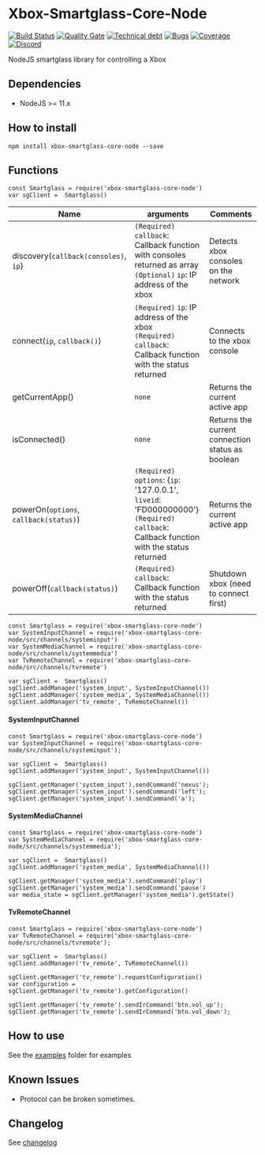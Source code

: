 # Xbox-Smartglass-Core-Node
[![Build Status](https://travis-ci.org/OpenXbox/xbox-smartglass-core-node.svg?branch=release/0.5.1)](https://travis-ci.org/OpenXbox/xbox-smartglass-core-node)
[![Quality Gate](https://sonarcloud.io/api/project_badges/measure?project=xbox-smartglass-core-node&metric=alert_status&branch=release/0.5.1)](https://sonarcloud.io/component_measures?id=xbox-smartglass-core-node&metric=alert_status)
[![Technical debt](https://sonarcloud.io/api/project_badges/measure?project=xbox-smartglass-core-node&metric=sqale_index&branch=release/0.5.1)](https://sonarcloud.io/component_measures?id=xbox-smartglass-core-node&metric=sqale_index)
[![Bugs](https://sonarcloud.io/api/project_badges/measure?project=xbox-smartglass-core-node&metric=bugs&branch=release/0.5.1)](https://sonarcloud.io/component_measures?id=xbox-smartglass-core-node&metric=bugs)
[![Coverage](https://sonarcloud.io/api/project_badges/measure?project=xbox-smartglass-core-node&metric=coverage&branch=release/0.5.1)](https://sonarcloud.io/component_measures?id=xbox-smartglass-core-node&metric=coverage)
[![Discord](https://img.shields.io/badge/discord-OpenXbox-blue.svg)](https://openxbox.org/discord)


NodeJS smartglass library for controlling a Xbox

## Dependencies

- NodeJS >= 11.x

## How to install

`npm install xbox-smartglass-core-node --save`

## Functions

    const Smartglass = require('xbox-smartglass-core-node')
    var sgClient =  Smartglass()

| Name | arguments | Comments |
|------|-----------|----------|
| discovery(`callback(consoles)`, `ip`) | `(Required)` `callback`: Callback function with consoles returned as array <br>`(Optional)` `ip`: IP address of the xbox | Detects xbox consoles  on the network |
| connect(`ip`, `callback()`) | `(Required)` `ip`: IP address of the xbox <br> `(Required)` `callback`: Callback function with the status returned | Connects to the xbox console |
| getCurrentApp() | `none` | Returns the current active app |
| isConnected() | `none` | Returns the current connection status as boolean |
| powerOn(`options`, `callback(status)`) | `(Required)` `options`: {`ip`: '127.0.0.1', `liveid`: 'FD000000000'} <br> `(Required)` `callback`: Callback function with the status returned | Returns the current active app |
| powerOff(`callback(status)`) | `(Required)` `callback`: Callback function with the status returned | Shutdown xbox (need to connect first) |


    const Smartglass = require('xbox-smartglass-core-node')
    var SystemInputChannel = require('xbox-smartglass-core-node/src/channels/systeminput')
    var SystemMediaChannel = require('xbox-smartglass-core-node/src/channels/systemmedia')
    var TvRemoteChannel = require('xbox-smartglass-core-node/src/channels/tvremote')

    var sgClient =  Smartglass()
    sgClient.addManager('system_input', SystemInputChannel())
    sgClient.addManager('system_media', SystemMediaChannel())
    sgClient.addManager('tv_remote', TvRemoteChannel())

####  SystemInputChannel

    const Smartglass = require('xbox-smartglass-core-node')
    var SystemInputChannel = require('xbox-smartglass-core-node/src/channels/systeminput');

    var sgClient =  Smartglass()
    sgClient.addManager('system_input', SystemInputChannel())

    sgClient.getManager('system_input').sendCommand('nexus');
    sgClient.getManager('system_input').sendCommand('left');
    sgClient.getManager('system_input').sendCommand('a');

####  SystemMediaChannel

    const Smartglass = require('xbox-smartglass-core-node')
    var SystemMediaChannel = require('xbox-smartglass-core-node/src/channels/systemmedia');

    var sgClient =  Smartglass()
    sgClient.addManager('system_media', SystemMediaChannel())

    sgClient.getManager('system_media').sendCommand('play')
    sgClient.getManager('system_media').sendCommand('pause')
    var media_state = sgClient.getManager('system_media').getState()


####  TvRemoteChannel

    const Smartglass = require('xbox-smartglass-core-node')
    var TvRemoteChannel = require('xbox-smartglass-core-node/src/channels/tvremote');

    var sgClient =  Smartglass()
    sgClient.addManager('tv_remote', TvRemoteChannel())

    sgClient.getManager('tv_remote').requestConfiguration()
    var configuration = sgClient.getManager('tv_remote').getConfiguration()

    sgClient.getManager('tv_remote').sendIrCommand('btn.vol_up');
    sgClient.getManager('tv_remote').sendIrCommand('btn.vol_down');

## How to use

See the [examples](examples) folder for examples

## Known Issues

- Protocol can be broken sometimes.

## Changelog

See [changelog](CHANGELOG.md)
